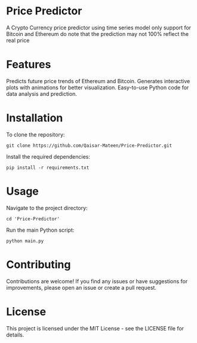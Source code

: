 # Price Predictor

A Crypto Currency price predictor using time series model
only support for Bitcoin and Ethereum
do note that the prediction may not 100% reflect the real price

# Features
Predicts future price trends of Ethereum and Bitcoin.
Generates interactive plots with animations for better visualization.
Easy-to-use Python code for data analysis and prediction.
# Installation
 To clone the repository:
```
git clone https://github.com/Qaisar-Mateen/Price-Predictor.git
```
Install the required dependencies:
```
pip install -r requirements.txt
```
# Usage
Navigate to the project directory:
```
cd 'Price-Predictor'
```
Run the main Python script:
```
python main.py
```

# Contributing
Contributions are welcome! If you find any issues or have suggestions for improvements, please open an issue or create a pull request.

# License
This project is licensed under the MIT License - see the LICENSE file for details.
